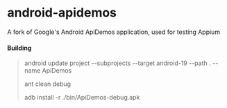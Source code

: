 android-apidemos
================

A fork of Google's Android ApiDemos application, used for testing Appium

#### Building

> android update project --subprojects --target android-19 --path . --name ApiDemos
>
> ant clean debug
>
> adb install -r ./bin/ApiDemos-debug.apk 
